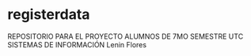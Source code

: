 # registerdata
REPOSITORIO PARA EL PROYECTO 
ALUMNOS DE 7MO SEMESTRE UTC SISTEMAS DE INFORMACIÓN
Lenin Flores